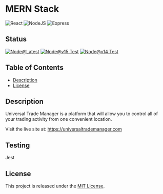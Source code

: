 # MERN Stack
![React](https://img.shields.io/badge/react-%61DAFB.svg?&logo=react&logoColor=white)
![NodeJS](https://img.shields.io/badge/node.js-6DA55F.svg?&logo=node.js&logoColor=white)
![Express](https://img.shields.io/badge/express-000000?&logo=express&logoColor=white)
## Status
[![Node@Latest](https://github.com/josephdaw/mern-tdd/actions/workflows/latest.yml/badge.svg)](https://github.com/josephdaw/mern-tdd/actions/workflows/latest.yml)
[![Node@v15 Test](https://github.com/josephdaw/mern-tdd/actions/workflows/node-15.yml/badge.svg)](https://github.com/josephdaw/mern-tdd/actions/workflows/node-15.yml)
[![Node@v14 Test](https://github.com/josephdaw/mern-tdd/actions/workflows/node-14.yml/badge.svg)](https://github.com/josephdaw/mern-tdd/actions/workflows/node-14.yml)

## Table of Contents
- [Description](#description)
- [License](#license)

## Description
Universal Trade Manager is a platform that will allow you to control all of your trading activity from one convenient location. 

Visit the live site at: https://universaltrademanager.com

## Testing
Jest

## License
This project is released under the [MIT License](LICENSE).